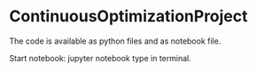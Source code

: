# ContinuousOptimizationProject

The code is available as python files and as notebook file.

Start notebook: jupyter notebook type in terminal.